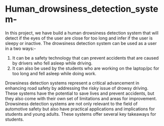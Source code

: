 # Human_drowsiness_detection_system-
In this project, we have build a human drowsiness detection system that will detect if the eyes of the user are close for too long and infer if the user is sleepy or inactive.  The  drowsiness detection system can be used  as a user in a two ways:- 
1. It can be a safety technology that can prevent accidents that are caused by drivers who fell asleep while driving.  
2. It can also be used by the students who are working on the laptop/pc for too long  and fell asleep while  doing work.

Drowsiness detection systems represent a critical advancement in enhancing road safety by addressing the risky issue of drowsy driving. These systems have the potential to save lives and prevent accidents, but they also come with their own set of limitations and areas for improvement. Drowsiness detection systems are not only relevant to the field of automotive safety but also have practical applications and implications for students and young adults. These systems offer several key takeaways for students.
